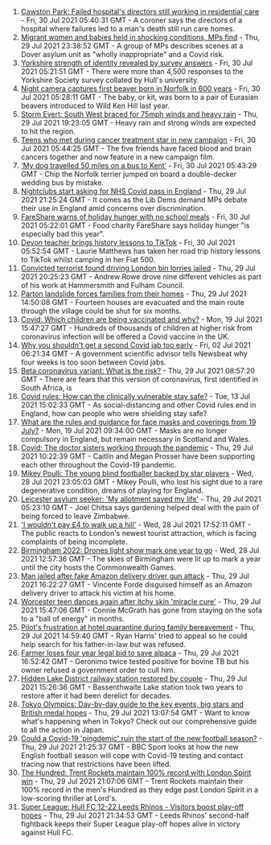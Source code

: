 1. [Cawston Park: Failed hospital's directors still working in residential care](https://www.bbc.co.uk/news/uk-england-norfolk-57944572) - Fri, 30 Jul 2021 05:40:31 GMT - A coroner says the directors of a hospital where failures led to a man's death still run care homes.
2. [Migrant women and babies held in shocking conditions, MPs find](https://www.bbc.co.uk/news/uk-58019981) - Thu, 29 Jul 2021 23:38:52 GMT - A group of MPs describes scenes at a Dover asylum unit as "wholly inappropriate" and a Covid risk.
3. [Yorkshire strength of identity revealed by survey answers](https://www.bbc.co.uk/news/uk-england-humber-57998638) - Fri, 30 Jul 2021 05:21:51 GMT - There were more than 4,500 responses to the Yorkshire Society survey collated by Hull's university.
4. [Night camera captures first beaver born in Norfolk in 600 years](https://www.bbc.co.uk/news/uk-england-norfolk-58011639) - Fri, 30 Jul 2021 05:28:11 GMT - The baby, or kit, was born to a pair of Eurasian beavers introduced to Wild Ken Hill last year.
5. [Storm Evert: South West braced for 75mph winds and heavy rain](https://www.bbc.co.uk/news/uk-england-cornwall-58010633) - Thu, 29 Jul 2021 19:23:05 GMT - Heavy rain and strong winds are expected to hit the region.
6. [Teens who met during cancer treatment star in new campaign](https://www.bbc.co.uk/news/uk-england-birmingham-58015307) - Fri, 30 Jul 2021 05:44:25 GMT - The five friends have faced blood and brain cancers together and now feature in a new campaign film.
7. [‘My dog travelled 50 miles on a bus to Kent’](https://www.bbc.co.uk/news/uk-england-london-58013312) - Fri, 30 Jul 2021 05:43:29 GMT - Chip the Norfolk terrier jumped on board a double-decker wedding bus by mistake.
8. [Nightclubs start asking for NHS Covid pass in England](https://www.bbc.co.uk/news/uk-58015800) - Thu, 29 Jul 2021 21:25:24 GMT - It comes as the Lib Dems demand MPs debate their use in England amid concerns over discrimination.
9. [FareShare warns of holiday hunger with no school meals](https://www.bbc.co.uk/news/uk-england-bristol-57925896) - Fri, 30 Jul 2021 05:22:01 GMT - Food charity FareShare says holiday hunger "is especially bad this year".
10. [Devon teacher brings history lessons to TikTok](https://www.bbc.co.uk/news/uk-england-devon-58015327) - Fri, 30 Jul 2021 05:52:54 GMT - Laurie Matthews has taken her road trip history lessons to TikTok whilst camping in her Fiat 500.
11. [Convicted terrorist found driving London bin lorries jailed](https://www.bbc.co.uk/news/uk-england-london-58017388) - Thu, 29 Jul 2021 20:25:23 GMT - Andrew Rowe drove nine different vehicles as part of his work at Hammersmith and Fulham Council.
12. [Parton landslide forces families from their homes](https://www.bbc.co.uk/news/uk-england-cumbria-58011466) - Thu, 29 Jul 2021 14:50:08 GMT - Fourteen houses are evacuated and the main route through the village could be shut for six months.
13. [Covid: Which children are being vaccinated and why?](https://www.bbc.co.uk/news/health-57888429) - Mon, 19 Jul 2021 15:47:27 GMT - Hundreds of thousands of children at higher risk from coronavirus infection will be offered a Covid vaccine in the UK.
14. [Why you shouldn't get a second Covid jab too early](https://www.bbc.co.uk/news/newsbeat-57682233) - Fri, 02 Jul 2021 06:21:34 GMT - A government scientific advisor tells Newsbeat why four weeks is too soon between Covid jabs.
15. [Beta coronavirus variant: What is the risk?](https://www.bbc.co.uk/news/health-55534727) - Thu, 29 Jul 2021 08:57:20 GMT - There are fears that this version of coronavirus, first identified in South Africa, is
16. [Covid rules: How can the clinically vulnerable stay safe?](https://www.bbc.co.uk/news/health-51997151) - Tue, 13 Jul 2021 15:02:33 GMT - As social-distancing and other Covid rules end in England, how can people who were shielding stay safe?
17. [What are the rules and guidance for face masks and coverings from 19 July?](https://www.bbc.co.uk/news/health-51205344) - Mon, 19 Jul 2021 09:34:00 GMT - Masks are no longer compulsory in England, but remain necessary in Scotland and Wales.
18. [Covid: The doctor sisters working through the pandemic](https://www.bbc.co.uk/news/uk-england-devon-58011779) - Thu, 29 Jul 2021 10:22:39 GMT - Caitlín and Megan Prosser have been supporting each other throughout the Covid-19 pandemic.
19. [Mikey Poulli: The young blind footballer backed by star players](https://www.bbc.co.uk/news/uk-england-london-57987451) - Wed, 28 Jul 2021 23:05:03 GMT - Mikey Poulli, who lost his sight due to a rare degenerative condition, dreams of playing for England.
20. [Leicester asylum seeker: 'My allotment saved my life'](https://www.bbc.co.uk/news/uk-england-leicestershire-57931064) - Thu, 29 Jul 2021 05:23:10 GMT - Joel Chitsa says gardening helped deal with the pain of being forced to leave Zimbabwe.
21. ['I wouldn't pay £4 to walk up a hill'](https://www.bbc.co.uk/news/uk-england-london-58001770) - Wed, 28 Jul 2021 17:52:11 GMT - The public reacts to London's newest tourist attraction, which is facing complaints of being incomplete.
22. [Birmingham 2022: Drones light show mark one year to go](https://www.bbc.co.uk/news/uk-england-stoke-staffordshire-57999884) - Wed, 28 Jul 2021 12:57:36 GMT - The skies of Birmingham were lit up to mark a year until the city hosts the Commonwealth Games.
23. [Man jailed after fake Amazon delivery driver gun attack](https://www.bbc.co.uk/news/uk-england-london-58017379) - Thu, 29 Jul 2021 16:22:27 GMT - Vincente Forde disguised himself as an Amazon delivery driver to attack his victim at his home.
24. [Worcester teen dances again after itchy skin 'miracle cure'](https://www.bbc.co.uk/news/uk-england-hereford-worcester-58016969) - Thu, 29 Jul 2021 15:47:06 GMT - Connie McGrath has gone from staying on the sofa to a "ball of energy" in months.
25. [Pilot's frustration at hotel quarantine during family bereavement](https://www.bbc.co.uk/news/uk-england-58011922) - Thu, 29 Jul 2021 14:59:40 GMT - Ryan Harris' tried to appeal so he could help search for his father-in-law but was refused.
26. [Farmer loses four year legal bid to save alpaca](https://www.bbc.co.uk/news/uk-england-gloucestershire-57997877) - Thu, 29 Jul 2021 16:52:42 GMT - Geronimo twice tested positive for bovine TB but his owner refused a government order to cull him.
27. [Hidden Lake District railway station restored by couple](https://www.bbc.co.uk/news/uk-england-cumbria-58014752) - Thu, 29 Jul 2021 15:26:36 GMT - Bassenthwaite Lake station took two years to restore after it had been derelict for decades.
28. [Tokyo Olympics: Day-by-day guide to the key events, big stars and British medal hopes](https://www.bbc.co.uk/sport/olympics/57778808) - Thu, 29 Jul 2021 13:07:54 GMT - Want to know what's happening when in Tokyo? Check out our comprehensive guide to all the action in Japan.
29. [Could a Covid-19 'pingdemic' ruin the start of the new football season?](https://www.bbc.co.uk/sport/football/58018981) - Thu, 29 Jul 2021 21:25:37 GMT - BBC Sport looks at how the new English football season will cope with Covid-19 testing and contact tracing now that restrictions have been lifted.
30. [The Hundred: Trent Rockets maintain 100% record with London Spirit win](https://www.bbc.co.uk/sport/cricket/58020224) - Thu, 29 Jul 2021 21:07:06 GMT - Trent Rockets maintain their 100% record in the men's Hundred as they edge past London Spirit in a low-scoring thriller at Lord's.
31. [Super League: Hull FC 12-22 Leeds Rhinos - Visitors boost play-off hopes](https://www.bbc.co.uk/sport/rugby-league/58019949) - Thu, 29 Jul 2021 21:34:53 GMT - Leeds Rhinos' second-half fightback keeps their Super League play-off hopes alive in victory against Hull FC.
